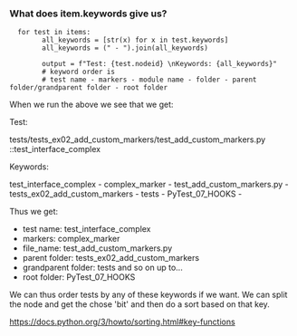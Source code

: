 

### What does item.keywords give us?

```
  for test in items:
        all_keywords = [str(x) for x in test.keywords]
        all_keywords = (" - ").join(all_keywords)

        output = f"Test: {test.nodeid} \nKeywords: {all_keywords}"
        # keyword order is
        # test name - markers - module name - folder - parent folder/grandparent folder - root folder
```

When we run the above we see that we get:

Test: 

tests/tests_ex02_add_custom_markers/test_add_custom_markers.py 
::test_interface_complex  

Keywords: 

test_interface_complex - complex_marker - test_add_custom_markers.py - tests_ex02_add_custom_markers - tests - PyTest_07_HOOKS -  

Thus we get:

- test name: test_interface_complex
- markers: complex_marker
- file_name: test_add_custom_markers.py 
- parent folder:  tests_ex02_add_custom_markers 
- grandparent folder: tests and so on up to...
- root folder: PyTest_07_HOOKS

We can thus order tests by any of these keywords if we want. We can split the node and get the chose 'bit' and then do a sort based on that key.

https://docs.python.org/3/howto/sorting.html#key-functions